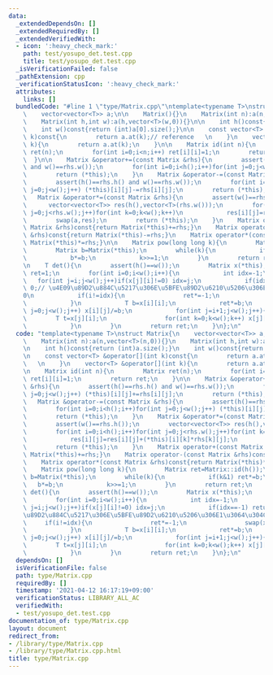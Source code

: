 ```yaml
---
data:
  _extendedDependsOn: []
  _extendedRequiredBy: []
  _extendedVerifiedWith:
  - icon: ':heavy_check_mark:'
    path: test/yosupo_det.test.cpp
    title: test/yosupo_det.test.cpp
  _isVerificationFailed: false
  _pathExtension: cpp
  _verificationStatusIcon: ':heavy_check_mark:'
  attributes:
    links: []
  bundledCode: "#line 1 \"type/Matrix.cpp\"\ntemplate<typename T>\nstruct Matrix{\n\
    \    vector<vector<T>> a;\n\n    Matrix(){}\n    Matrix(int n):a(n,vector<T>(n,0)){}\n\
    \    Matrix(int h,int w):a(h,vector<T>(w,0)){}\n\n    int h()const{return (int)a.size();}\n\
    \    int w()const{return (int)a[0].size();}\n\n    const vector<T> &operator[](int\
    \ k)const{\n        return a.at(k);// reference   \n    }\n    vector<T> &operator[](int\
    \ k){\n        return a.at(k);\n    }\n\n    Matrix id(int n){\n        Matrix\
    \ ret(n);\n        for(int i=0;i<n;i++) ret[i][i]=1;\n        return ret;\n  \
    \  }\n\n    Matrix &operator+=(const Matrix &rhs){\n        assert(h()==rhs.h()\
    \ and w()==rhs.w());\n        for(int i=0;i<h();i++)for(int j=0;j<w();j++) (*this)[i][j]+=rhs[i][j];\n\
    \        return (*this);\n    }\n    Matrix &operator-=(const Matrix &rhs){\n\
    \        assert(h()==rhs.h() and w()==rhs.w());\n        for(int i=0;i<h();i++)for(int\
    \ j=0;j<w();j++) (*this)[i][j]-=rhs[i][j];\n        return (*this);\n    }\n \
    \   Matrix &operator*=(const Matrix &rhs){\n        assert(w()==rhs.h());\n  \
    \      vector<vector<T>> res(h(),vector<T>(rhs.w()));\n        for(int i=0;i<h();i++)for(int\
    \ j=0;j<rhs.w();j++)for(int k=0;k<w();k++)\n            res[i][j]=res[i][j]+(*this)[i][k]*rhs[k][j];\n\
    \        swap(a,res);\n        return (*this);\n    }\n    Matrix operator+(const\
    \ Matrix &rhs)const{return Matrix(*this)+=rhs;}\n    Matrix operator-(const Matrix\
    \ &rhs)const{return Matrix(*this)-=rhs;}\n    Matrix operator*(const Matrix &rhs)const{return\
    \ Matrix(*this)*=rhs;}\n\n    Matrix pow(long long k){\n        Matrix ret=Matrix::id(h());\n\
    \        Matrix b=Matrix(*this);\n        while(k){\n            if(k&1) ret*=b;\n\
    \            b*=b;\n            k>>=1;\n        }\n        return ret;\n    }\n\
    \n    T det(){\n        assert(h()==w());\n        Matrix x(*this);\n        T\
    \ ret=1;\n        for(int i=0;i<w();i++){\n            int idx=-1;\n         \
    \   for(int j=i;j<w();j++)if(x[j][i]!=0) idx=j;\n            if(idx==-1) return\
    \ 0;// \u4E09\u89D2\u884C\u5217\u306E\u5BFE\u89D2\u6210\u5206\u306E1\u3064\u304C\
    0\n            if(i!=idx){\n                ret*=-1;\n                swap(x[i],x[idx]);\n\
    \            }\n            T b=x[i][i];\n            ret*=b;\n            for(int\
    \ j=0;j<w();j++) x[i][j]/=b;\n            for(int j=i+1;j<w();j++){\n        \
    \        T t=x[j][i];\n                for(int k=0;k<w();k++) x[j][k]-=x[i][k]*t;\n\
    \            }\n        }\n        return ret;\n    }\n};\n"
  code: "template<typename T>\nstruct Matrix{\n    vector<vector<T>> a;\n\n    Matrix(){}\n\
    \    Matrix(int n):a(n,vector<T>(n,0)){}\n    Matrix(int h,int w):a(h,vector<T>(w,0)){}\n\
    \n    int h()const{return (int)a.size();}\n    int w()const{return (int)a[0].size();}\n\
    \n    const vector<T> &operator[](int k)const{\n        return a.at(k);// reference\
    \   \n    }\n    vector<T> &operator[](int k){\n        return a.at(k);\n    }\n\
    \n    Matrix id(int n){\n        Matrix ret(n);\n        for(int i=0;i<n;i++)\
    \ ret[i][i]=1;\n        return ret;\n    }\n\n    Matrix &operator+=(const Matrix\
    \ &rhs){\n        assert(h()==rhs.h() and w()==rhs.w());\n        for(int i=0;i<h();i++)for(int\
    \ j=0;j<w();j++) (*this)[i][j]+=rhs[i][j];\n        return (*this);\n    }\n \
    \   Matrix &operator-=(const Matrix &rhs){\n        assert(h()==rhs.h() and w()==rhs.w());\n\
    \        for(int i=0;i<h();i++)for(int j=0;j<w();j++) (*this)[i][j]-=rhs[i][j];\n\
    \        return (*this);\n    }\n    Matrix &operator*=(const Matrix &rhs){\n\
    \        assert(w()==rhs.h());\n        vector<vector<T>> res(h(),vector<T>(rhs.w()));\n\
    \        for(int i=0;i<h();i++)for(int j=0;j<rhs.w();j++)for(int k=0;k<w();k++)\n\
    \            res[i][j]=res[i][j]+(*this)[i][k]*rhs[k][j];\n        swap(a,res);\n\
    \        return (*this);\n    }\n    Matrix operator+(const Matrix &rhs)const{return\
    \ Matrix(*this)+=rhs;}\n    Matrix operator-(const Matrix &rhs)const{return Matrix(*this)-=rhs;}\n\
    \    Matrix operator*(const Matrix &rhs)const{return Matrix(*this)*=rhs;}\n\n\
    \    Matrix pow(long long k){\n        Matrix ret=Matrix::id(h());\n        Matrix\
    \ b=Matrix(*this);\n        while(k){\n            if(k&1) ret*=b;\n         \
    \   b*=b;\n            k>>=1;\n        }\n        return ret;\n    }\n\n    T\
    \ det(){\n        assert(h()==w());\n        Matrix x(*this);\n        T ret=1;\n\
    \        for(int i=0;i<w();i++){\n            int idx=-1;\n            for(int\
    \ j=i;j<w();j++)if(x[j][i]!=0) idx=j;\n            if(idx==-1) return 0;// \u4E09\
    \u89D2\u884C\u5217\u306E\u5BFE\u89D2\u6210\u5206\u306E1\u3064\u304C0\n       \
    \     if(i!=idx){\n                ret*=-1;\n                swap(x[i],x[idx]);\n\
    \            }\n            T b=x[i][i];\n            ret*=b;\n            for(int\
    \ j=0;j<w();j++) x[i][j]/=b;\n            for(int j=i+1;j<w();j++){\n        \
    \        T t=x[j][i];\n                for(int k=0;k<w();k++) x[j][k]-=x[i][k]*t;\n\
    \            }\n        }\n        return ret;\n    }\n};\n"
  dependsOn: []
  isVerificationFile: false
  path: type/Matrix.cpp
  requiredBy: []
  timestamp: '2021-04-12 16:17:19+09:00'
  verificationStatus: LIBRARY_ALL_AC
  verifiedWith:
  - test/yosupo_det.test.cpp
documentation_of: type/Matrix.cpp
layout: document
redirect_from:
- /library/type/Matrix.cpp
- /library/type/Matrix.cpp.html
title: type/Matrix.cpp
---
```

